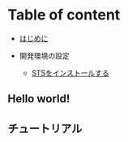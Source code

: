 # Table of content

* [はじめに](README.md)

* 開発環境の設定
    * [STSをインストールする](install-sts.md)

## Hello world!

## チュートリアル
